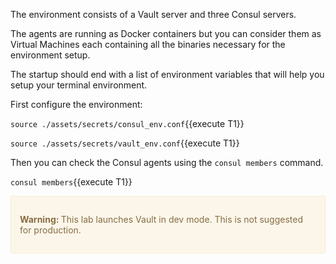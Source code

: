 The environment consists of a Vault server and three Consul servers.

The agents are running as Docker containers but you can consider them as Virtual
Machines each containing all the binaries necessary for the environment setup.

The startup should end with a list of environment variables that will help you
setup your terminal environment.

First configure the environment:

`source ./assets/secrets/consul_env.conf`{{execute T1}}

`source ./assets/secrets/vault_env.conf`{{execute T1}}

Then you can check the Consul agents using the `consul members` command.

`consul members`{{execute T1}}

<div style="background-color:#fcf6ea; color:#866d42; border:1px solid #f8ebcf; padding:1em; border-radius:3px;">
  <p><strong>Warning: </strong>
  This lab launches Vault in dev mode. This is not suggested for production.
</p></div>